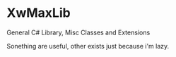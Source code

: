 # XwMaxLib
General C# Library, Misc Classes and Extensions

Sonething are useful, other exists just because i'm lazy.





